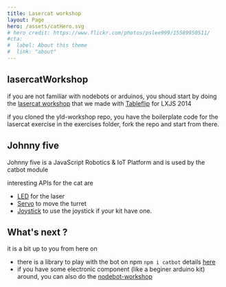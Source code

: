 ```yaml
---
title: Lasercat workshop
layout: Page
hero: /assets/catHero.svg
# hero credit: https://www.flickr.com/photos/pslee999/15589950511/
#cta:
#  label: About this theme
#  link: "about"
---
```


## lasercatWorkshop

if you are not familiar with nodebots or arduinos, you shoud start by doing the [lasercat workshop][1] that we made with [Tableflip][2] for LXJS 2014

if you cloned the yld-workshop repo, you have the boilerplate code for the lasercat exercise in the exercises folder, fork the repo and start from there.

## Johnny five

Johnny five is a JavaScript Robotics & IoT Platform and is used by the catbot module

interesting APIs for the cat are

- [LED][5] for the laser
- [Servo][6] to move the turret
- [Joystick][7] to use the joystick if your kit have one.

## What's next ?

it is a bit up to you from here on

- there is a library to play with the bot on npm ```npm i catbot``` details [here][4]
- if you have some electronic component (like a beginer arduino kit) around, you can also do the [nodebot-workshop][3]

[1]: https://github.com/tableflip/lasercat-workshop
[2]: https://tableflip.io/
[3]: https://github.com/tableflip/nodebot-workshop
[4]: https://github.com/gorhgorh/catbot
[5]: http://johnny-five.io/api/led/
[6]: http://johnny-five.io/api/servo/
[7]: http://johnny-five.io/api/joystick/
